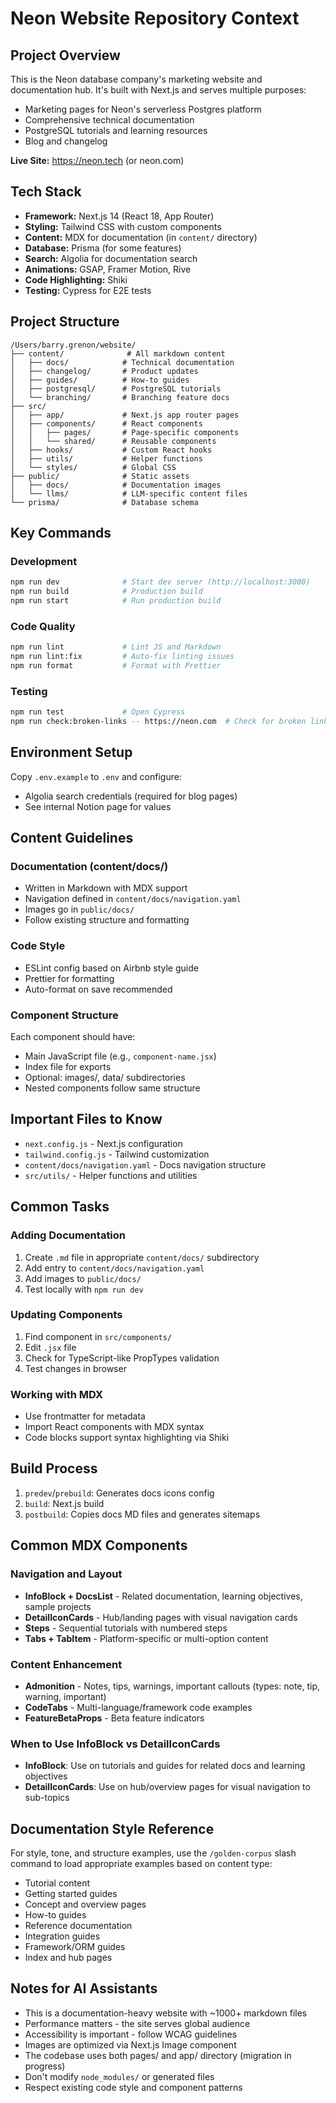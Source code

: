 # Neon Website Repository Context

## Project Overview

This is the Neon database company's marketing website and documentation hub. It's built with Next.js and serves multiple purposes:

- Marketing pages for Neon's serverless Postgres platform
- Comprehensive technical documentation
- PostgreSQL tutorials and learning resources
- Blog and changelog

**Live Site:** https://neon.tech (or neon.com)

## Tech Stack

- **Framework:** Next.js 14 (React 18, App Router)
- **Styling:** Tailwind CSS with custom components
- **Content:** MDX for documentation (in `content/` directory)
- **Database:** Prisma (for some features)
- **Search:** Algolia for documentation search
- **Animations:** GSAP, Framer Motion, Rive
- **Code Highlighting:** Shiki
- **Testing:** Cypress for E2E tests

## Project Structure

```
/Users/barry.grenon/website/
├── content/              # All markdown content
│   ├── docs/            # Technical documentation
│   ├── changelog/       # Product updates
│   ├── guides/          # How-to guides
│   ├── postgresql/      # PostgreSQL tutorials
│   └── branching/       # Branching feature docs
├── src/
│   ├── app/             # Next.js app router pages
│   ├── components/      # React components
│   │   ├── pages/       # Page-specific components
│   │   └── shared/      # Reusable components
│   ├── hooks/           # Custom React hooks
│   ├── utils/           # Helper functions
│   └── styles/          # Global CSS
├── public/              # Static assets
│   ├── docs/            # Documentation images
│   └── llms/            # LLM-specific content files
└── prisma/              # Database schema
```

## Key Commands

### Development

```bash
npm run dev              # Start dev server (http://localhost:3000)
npm run build            # Production build
npm run start            # Run production build
```

### Code Quality

```bash
npm run lint             # Lint JS and Markdown
npm run lint:fix         # Auto-fix linting issues
npm run format           # Format with Prettier
```

### Testing

```bash
npm run test             # Open Cypress
npm run check:broken-links -- https://neon.com  # Check for broken links
```

## Environment Setup

Copy `.env.example` to `.env` and configure:

- Algolia search credentials (required for blog pages)
- See internal Notion page for values

## Content Guidelines

### Documentation (content/docs/)

- Written in Markdown with MDX support
- Navigation defined in `content/docs/navigation.yaml`
- Images go in `public/docs/`
- Follow existing structure and formatting

### Code Style

- ESLint config based on Airbnb style guide
- Prettier for formatting
- Auto-format on save recommended

### Component Structure

Each component should have:

- Main JavaScript file (e.g., `component-name.jsx`)
- Index file for exports
- Optional: images/, data/ subdirectories
- Nested components follow same structure

## Important Files to Know

- `next.config.js` - Next.js configuration
- `tailwind.config.js` - Tailwind customization
- `content/docs/navigation.yaml` - Docs navigation structure
- `src/utils/` - Helper functions and utilities

## Common Tasks

### Adding Documentation

1. Create `.md` file in appropriate `content/docs/` subdirectory
2. Add entry to `content/docs/navigation.yaml`
3. Add images to `public/docs/`
4. Test locally with `npm run dev`

### Updating Components

1. Find component in `src/components/`
2. Edit `.jsx` file
3. Check for TypeScript-like PropTypes validation
4. Test changes in browser

### Working with MDX

- Use frontmatter for metadata
- Import React components with MDX syntax
- Code blocks support syntax highlighting via Shiki

## Build Process

1. `predev`/`prebuild`: Generates docs icons config
2. `build`: Next.js build
3. `postbuild`: Copies docs MD files and generates sitemaps

## Common MDX Components

### Navigation and Layout
- **InfoBlock + DocsList** - Related documentation, learning objectives, sample projects
- **DetailIconCards** - Hub/landing pages with visual navigation cards
- **Steps** - Sequential tutorials with numbered steps
- **Tabs + TabItem** - Platform-specific or multi-option content

### Content Enhancement
- **Admonition** - Notes, tips, warnings, important callouts (types: note, tip, warning, important)
- **CodeTabs** - Multi-language/framework code examples
- **FeatureBetaProps** - Beta feature indicators

### When to Use InfoBlock vs DetailIconCards
- **InfoBlock**: Use on tutorials and guides for related docs and learning objectives
- **DetailIconCards**: Use on hub/overview pages for visual navigation to sub-topics

## Documentation Style Reference

For style, tone, and structure examples, use the `/golden-corpus` slash command to load appropriate examples based on content type:
- Tutorial content
- Getting started guides
- Concept and overview pages
- How-to guides
- Reference documentation
- Integration guides
- Framework/ORM guides
- Index and hub pages

## Notes for AI Assistants

- This is a documentation-heavy website with ~1000+ markdown files
- Performance matters - the site serves global audience
- Accessibility is important - follow WCAG guidelines
- Images are optimized via Next.js Image component
- The codebase uses both pages/ and app/ directory (migration in progress)
- Don't modify `node_modules/` or generated files
- Respect existing code style and component patterns

